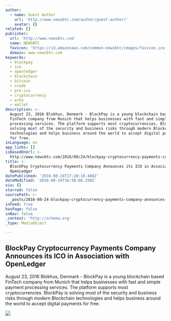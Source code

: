 ```yaml
---
author:
  - name: Guest Author
    url: 'http://www.newsbtc.com/author/guest-author/'
    avatar: {}
related: []
publisher:
  url: 'http://www.newsbtc.com'
  name: NEWSBTC
  favicon: 'https://s3.amazonaws.com/common-newsbtc/images/favicon.ico'
  domain: www.newsbtc.com
keywords:
  - blockpay
  - ico
  - openledger
  - blockchain
  - bitcoin
  - ccedk
  - pre-ico
  - cryptocurrency
  - echo
  - wallet
description: >-
  August 23, 2016 Blokhus, Denmark - BlockPay is a young blockchain based
  FinTech company from Munich that helps businesses with fast and simple payment
  processing services. The platform supports most cryptocurrencies. BlockPay is
  solving most of the security and business risks through modern Blockchain
  technologies and helps business around the world to accept digital payments
  for free.
inLanguage: en
app_links: []
isBasedOnUrl: >-
  http://www.newsbtc.com/2016/08/24/blockpay-cryptocurrency-payments-company-announces-ico-association-openledger/
title: >-
  BlockPay Cryptocurrency Payments Company Announces its ICO in Association with
  OpenLedger
datePublished: '2016-08-24T17:28:10.460Z'
dateModified: '2016-08-24T16:58:08.250Z'
via: {}
starred: false
sourcePath: >-
  _posts/2016-08-24-blockpay-cryptocurrency-payments-company-announces-its-ico-i.md
inFeed: true
hasPage: false
inNav: false
_context: 'http://schema.org'
_type: MediaObject

---
```

<article style=""><h1>BlockPay Cryptocurrency Payments Company Announces its ICO in Association with OpenLedger</h1><p>August 23, 2016 Blokhus, Denmark - BlockPay is a young blockchain based FinTech company from Munich that helps businesses with fast and simple payment processing services. The platform supports most cryptocurrencies. BlockPay is solving most of the security and business risks through modern Blockchain technologies and helps business around the world to accept digital payments for free.</p><img src="http://s3.amazonaws.com/main-newsbtc-images/2016/08/24174358/BlockPay-1.png" /></article>